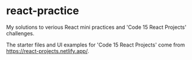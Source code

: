 # react-practice
My solutions to verious React mini practices and 'Code 15 React Projects' challenges.

The starter files and UI examples for 'Code 15 React Projects' come from https://react-projects.netlify.app/.
